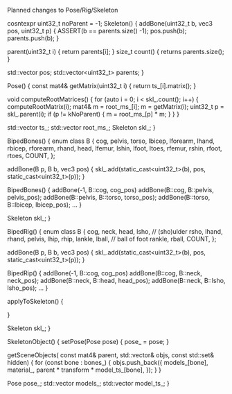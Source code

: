 Planned changes to Pose/Rig/Skeleton

cosntexpr uint32_t noParent = -1;
Skeleton() {
  addBone(uint32_t b, vec3 pos, uint32_t p) {
    ASSERT(b == parents.size() -1);
    pos.push(b);
    parents.push(b);
  }

  parent(uint32_t i) {
    return parents[i];
  }
  size_t count() {
    returns parents.size();
  }

  std::vector<vec3> pos;
  std::vector<uint32_t> parents;
}

Pose() {
  const mat4& getMatrix(uint32_t i) {
    return ts_[i].matrix();
  }

  void computeRootMatrices() {
    for (auto i = 0; i < skl_.count(); i++) {
      computeRootMatrix(i);
      mat4& m = root_ms_[i];
      m = getMatrix(i);
      uint32_t p = skl_.parent(i);
      if (p != kNoParent) {
        m = root_ms_[p] * m;
      }
    }
  }

  std::vector<Transform> ts_;
  std::vector<mat4> root_ms_;
  Skeleton skl_;
}

BipedBones() {
  enum class B {
    cog,
    pelvis,
    torso,
    lbicep,
    lforearm,
    lhand,
    rbicep,
    rforearm,
    rhand,
    head,
    lfemur,
    lshin,
    lfoot,
    ltoes,
    rfemur,
    rshin,
    rfoot,
    rtoes,
    COUNT,
  };

  addBone(B p, B b, vec3 pos) {
    skl_.add(static_cast<uint32_t>(b), pos, static_cast<uint32_t>(p));
  }

  BipedBones() {
    addBone(-1, B::cog, cog_pos)
    addBone(B::cog, B::pelvis, pelvis_pos);
    addBone(B::pelvis, B::torso, torso_pos);
    addBone(B::torso, B::lbicep, lbicep_pos);
    ...
  }

  Skeleton skl_;
}

BipedRig() {
  enum class B {
    cog,
    neck,
    head,
    lsho,  // (sho)ulder
    rsho,
    lhand,
    rhand,
    pelvis,
    lhip,
    rhip,
    lankle,
    lball,  // ball of foot
    rankle,
    rball,
    COUNT,
  };

  addBone(B p, B b, vec3 pos) {
    skl_.add(static_cast<uint32_t>(b), pos, static_cast<uint32_t>(p));
  }

  BipedRip() {
    addBone(-1, B::cog, cog_pos)
    addBone(B::cog, B::neck, neck_pos);
    addBone(B::neck, B::head, head_pos);
    addBone(B::neck, B::lsho, lsho_pos);
    ...
  }

  applyToSkeleton() {
    
  }

  Skeleton skl_;
}


SkeletonObject() {
  setPose(Pose pose) {
    pose_ = pose;
  }

  getSceneObjects(
      const mat4& parent, std::vector<SceneObject>& objs,
      const std::set<ModelId>& hidden) {
    for (const bone : bones_) {
      objs.push_back({
        models_[bone],
        material_,
        parent * transform * model_ts_[bone],
    });
    }
  }

  Pose pose_;
  std::vector<ModelId> models_;
  std::vector<Transform> model_ts_;
}
